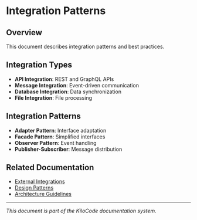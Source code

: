 # Integration Patterns

## Overview
This document describes integration patterns and best practices.

## Integration Types
- **API Integration**: REST and GraphQL APIs
- **Message Integration**: Event-driven communication
- **Database Integration**: Data synchronization
- **File Integration**: File processing

## Integration Patterns
- **Adapter Pattern**: Interface adaptation
- **Facade Pattern**: Simplified interfaces
- **Observer Pattern**: Event handling
- **Publisher-Subscriber**: Message distribution

## Related Documentation
- [External Integrations](EXTERNAL_INTEGRATIONS.md)
- [Design Patterns](DESIGN_PATTERNS.md)
- [Architecture Guidelines](ARCHITECTURE_GUIDELINES.md)

---
*This document is part of the KiloCode documentation system.*
